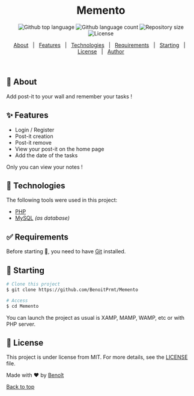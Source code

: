 <h1 align="center">Memento</h1>

<p align="center">
  <img alt="Github top language" src="https://img.shields.io/github/languages/top/BenoitPrmt/Memento?color=56BEB8">

  <img alt="Github language count" src="https://img.shields.io/github/languages/count/BenoitPrmt/Memento?color=56BEB8">

  <img alt="Repository size" src="https://img.shields.io/github/repo-size/BenoitPrmt/Memento?color=56BEB8">

  <img alt="License" src="https://img.shields.io/github/license/BenoitPrmt/Memento?color=56BEB8">
</p>

<p align="center">
  <a href="#dart-about">About</a> &#xa0; | &#xa0; 
  <a href="#sparkles-features">Features</a> &#xa0; | &#xa0;
  <a href="#rocket-technologies">Technologies</a> &#xa0; | &#xa0;
  <a href="#white_check_mark-requirements">Requirements</a> &#xa0; | &#xa0;
  <a href="#checkered_flag-starting">Starting</a> &#xa0; | &#xa0;
  <a href="#memo-license">License</a> &#xa0; | &#xa0;
  <a href="https://github.com/BenoitPrmt" target="_blank">Author</a>
</p>

<br>

## 🎯 About ##

Add post-it to your wall and remember your tasks !

## ✨ Features ##

- Login / Register
- Post-it creation
- Post-it remove
- View your post-it on the home page
- Add the date of the tasks

Only you can view your notes !


## 🚀 Technologies ##

The following tools were used in this project:

- [PHP](https://php.net/)
- [MySQL](https://www.mysql.com/) *(as database)*

## ✅ Requirements ##

Before starting 🏁, you need to have [Git](https://git-scm.com) installed.

## 🏁 Starting ##

```bash
# Clone this project
$ git clone https://github.com/BenoitPrmt/Memento

# Access
$ cd Memento
```

You can launch the project as usual is XAMP, MAMP, WAMP, etc or with PHP server.

## 📝 License ##

This project is under license from MIT. For more details, see the [LICENSE](LICENSE.md) file.


Made with ❤️ by <a href="https://github.com/BenoitPrmt" target="_blank">Benoît</a>

<a href="#top">Back to top</a>
